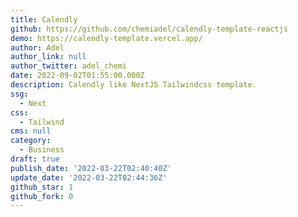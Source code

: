```yaml
---
title: Calendly
github: https://github.com/chemiadel/calendly-template-reactjs
demo: https://calendly-template.vercel.app/
author: Adel
author_link: null
author_twitter: adel_chemi
date: 2022-09-02T01:55:00.000Z
description: Calendly like NextJS Tailwindcss template.
ssg:
  - Next
css:
  - Tailwind
cms: null
category:
  - Business
draft: true
publish_date: '2022-03-22T02:40:40Z'
update_date: '2022-03-22T02:44:36Z'
github_star: 1
github_fork: 0
---
```


